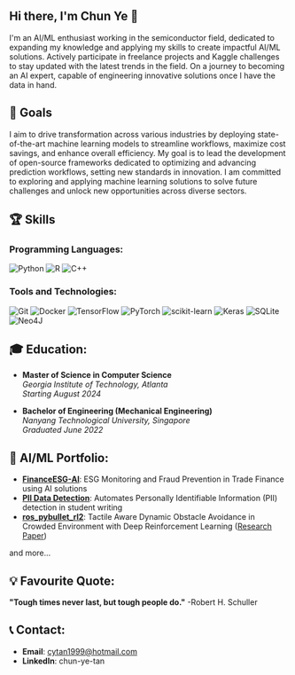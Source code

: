 ## Hi there, I'm Chun Ye 👋
I'm an AI/ML enthusiast working in the semiconductor field, dedicated to expanding my knowledge and applying my skills to create impactful AI/ML solutions. Actively participate in freelance projects and Kaggle challenges to stay updated with the latest trends in the field. On a journey to becoming an AI expert, capable of engineering innovative solutions once I have the data in hand.

## 🥇 Goals
I aim to drive transformation across various industries by deploying state-of-the-art machine learning models to streamline workflows, maximize cost savings, and enhance overall efficiency. My goal is to lead the development of open-source frameworks dedicated to optimizing and advancing prediction workflows, setting new standards in innovation. I am committed to exploring and applying machine learning solutions to solve future challenges and unlock new opportunities across diverse sectors.

## 🏆 Skills

### **Programming Languages**: 
![Python](https://img.shields.io/badge/python-3670A0?style=for-the-badge&logo=python&logoColor=ffdd54) ![R](https://img.shields.io/badge/r-%23276DC3.svg?style=for-the-badge&logo=r&logoColor=white) ![C++](https://img.shields.io/badge/c++-%2300599C.svg?style=for-the-badge&logo=c%2B%2B&logoColor=white)

### **Tools and Technologies**:
![Git](https://img.shields.io/badge/git-%23F05033.svg?style=for-the-badge&logo=git&logoColor=white) ![Docker](https://img.shields.io/badge/docker-%230db7ed.svg?style=for-the-badge&logo=docker&logoColor=white) ![TensorFlow](https://img.shields.io/badge/TensorFlow-%23FF6F00.svg?style=for-the-badge&logo=TensorFlow&logoColor=white) ![PyTorch](https://img.shields.io/badge/PyTorch-%23EE4C2C.svg?style=for-the-badge&logo=PyTorch&logoColor=white) ![scikit-learn](https://img.shields.io/badge/scikit--learn-%23F7931E.svg?style=for-the-badge&logo=scikit-learn&logoColor=white) ![Keras](https://img.shields.io/badge/Keras-%23D00000.svg?style=for-the-badge&logo=Keras&logoColor=white) ![SQLite](https://img.shields.io/badge/sqlite-%2307405e.svg?style=for-the-badge&logo=sqlite&logoColor=white) ![Neo4J](https://img.shields.io/badge/Neo4j-008CC1?style=for-the-badge&logo=neo4j&logoColor=white) 

## 🎓 Education: 
- **Master of Science in Computer Science**  
  *Georgia Institute of Technology, Atlanta*  
  *Starting August 2024*

- **Bachelor of Engineering (Mechanical Engineering)**  
  *Nanyang Technological University, Singapore*  
  *Graduated June 2022*

## 💼 AI/ML Portfolio:
-  **[FinanceESG-AI](https://github.com/ChunYe173/FinanceESG-AI)**: ESG Monitoring and Fraud Prevention in Trade Finance using AI solutions
-  **[PII Data Detection](https://github.com/ChunYe173/pii_data_detection)**: Automates Personally Identifiable Information (PII) detection in student writing
-  **[ros_pybullet_rl2](https://github.com/mcx-lab/ros_pybullet_rl2)**: Tactile Aware Dynamic Obstacle Avoidance in Crowded Environment with Deep Reinforcement Learning ([Research Paper]([https://arxiv.org/abs/2406.13434]))

and more...

## 💡 Favourite Quote:
**"Tough times never last, but tough people do."** -Robert H. Schuller

## 📞 Contact:
- **Email**: cytan1999@hotmail.com
- **LinkedIn**: chun-ye-tan

  


